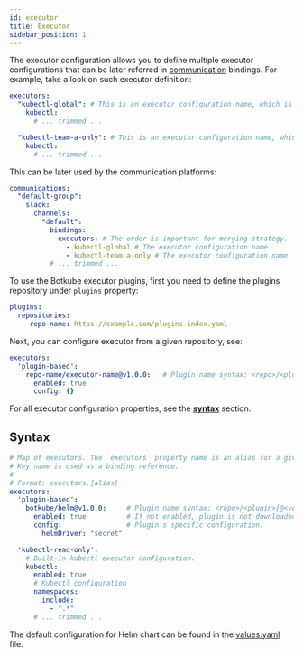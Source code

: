 ```yaml
---
id: executor
title: Executor
sidebar_position: 1
---
```


The executor configuration allows you to define multiple executor configurations that can be later referred in [communication](../communication) bindings. For example, take a look on such executor definition:

```yaml
executors:
  "kubectl-global": # This is an executor configuration name, which is referred in communication bindings.
    kubectl:
      # ... trimmed ...

  "kubectl-team-a-only": # This is an executor configuration name, which is referred in communication bindings
    kubectl:
      # ... trimmed ...
```

This can be later used by the communication platforms:

```yaml
communications:
  "default-group":
    slack:
      channels:
        "default":
          bindings:
            executors: # The order is important for merging strategy.
              - kubectl-global # The executor configuration name
              - kubectl-team-a-only # The executor configuration name
          # ... trimmed ...
```

To use the Botkube executor plugins, first you need to define the plugins repository under `plugins` property:

```yaml
plugins:
  repositories:
     repo-name: https://example.com/plugins-index.yaml
```

Next, you can configure executor from a given repository, see:

```yaml
executors:
  'plugin-based':
    repo-name/executor-name@v1.0.0:   # Plugin name syntax: <repo>/<plugin>[@<version>]. If version is not provided, the latest version from repository is used.
      enabled: true
      config: {}
```

For all executor configuration properties, see the [**syntax**](#syntax) section.

## Syntax

```yaml
# Map of executors. The `executors` property name is an alias for a given configuration.
# Key name is used as a binding reference.
#
# Format: executors.{alias}
executors:
  'plugin-based':
    botkube/helm@v1.0.0:     # Plugin name syntax: <repo>/<plugin>[@<version>]. If version is not provided, the latest version from repository is used.
      enabled: true          # If not enabled, plugin is not downloaded and started.
      config:                # Plugin's specific configuration.
        helmDriver: "secret"

  'kubectl-read-only':
    # Built-in kubectl executor configuration.
    kubectl:
      enabled: true
      # Kubectl configuration
      namespaces:
        include:
          - ".*"
      # ... trimmed ...
```

The default configuration for Helm chart can be found in the [values.yaml](https://github.com/kubeshop/botkube/blob/main/helm/botkube/values.yaml) file.
